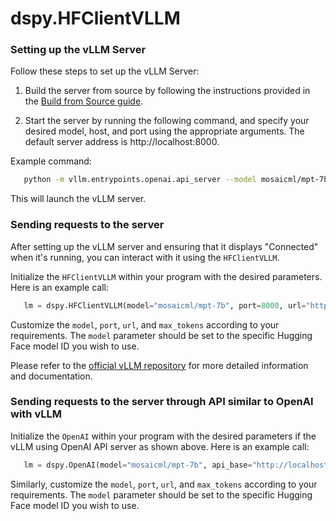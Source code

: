 # dspy.HFClientVLLM

### Setting up the vLLM Server

Follow these steps to set up the vLLM Server:

1. Build the server from source by following the instructions provided in the [Build from Source guide](https://vllm.readthedocs.io/en/latest/getting_started/installation.html#build-from-source).

2. Start the server by running the following command, and specify your desired model, host, and port using the appropriate arguments. The default server address is http://localhost:8000.

Example command:

```bash
   python -m vllm.entrypoints.openai.api_server --model mosaicml/mpt-7b --port 8000
```

This will launch the vLLM server.

### Sending requests to the server

After setting up the vLLM server and ensuring that it displays "Connected" when it's running, you can interact with it using the `HFClientVLLM`.

Initialize the `HFClientVLLM` within your program with the desired parameters. Here is an example call:

```python
   lm = dspy.HFClientVLLM(model="mosaicml/mpt-7b", port=8000, url="http://localhost")
```
Customize the `model`, `port`, `url`, and `max_tokens` according to your requirements. The `model` parameter should be set to the specific Hugging Face model ID you wish to use.

Please refer to the [official vLLM repository](https://github.com/vllm-project/vllm) for more detailed information and documentation.

### Sending requests to the server through API similar to OpenAI with vLLM

Initialize the `OpenAI` within your program with the desired parameters if the vLLM using OpenAI API server as shown above. Here is an example call:

```python
   lm = dspy.OpenAI(model="mosaicml/mpt-7b", api_base="http://localhost:8000/v1/", api_key="EMPTY")
```

Similarly, customize the `model`, `port`, `url`, and `max_tokens` according to your requirements. The `model` parameter should be set to the specific Hugging Face model ID you wish to use.